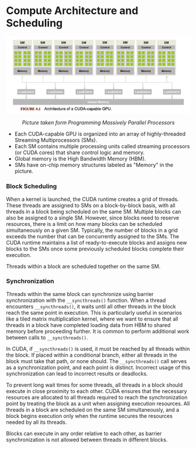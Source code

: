 # Compute Architecture and Scheduling

![Architecture of CUDA Capable GPU](high_level_architecture.png)

<p align="center"><em>Picture taken form Programming Massively Parallel Processors</em></p>

* Each CUDA-capable GPU is organized into an array of highly-threaded Streaming Multiprocessors (SMs).
* Each SM contains multiple processing units called streaming processors (or CUDA cores) that share control logic and memory.
* Global memory is the High Bandwidth Memory (HBM).
* SMs have on-chip memory structures labeled as "Memory" in the picture.

### Block Scheduling

When a kernel is launched, the CUDA runtime creates a grid of threads. These threads are assigned to SMs on a block-by-block basis, with all threads in a block being scheduled on the same SM. Multiple blocks can also be assigned to a single SM. However, since blocks need to reserve resources, there is a limit on how many blocks can be scheduled simultaneously on a given SM. Typically, the number of blocks in a grid exceeds the number that can be concurrently assigned to the SMs. The CUDA runtime maintains a list of ready-to-execute blocks and assigns new blocks to the SMs once some previously scheduled blocks complete their execution.

Threads within a block are scheduled together on the same SM.

### Synchronization

Threads within the same block can synchronize using barrier synchronization with the `__syncthreads()` function. When a thread encounters `__syncthreads()`, it waits until all other threads in the block reach the same point in execution. This is particularly useful in scenarios like a tiled matrix multiplication kernel, where we want to ensure that all threads in a block have completed loading data from HBM to shared memory before proceeding further. It is common to perform additional work between calls to `__syncthreads()`.

In CUDA, if `__syncthreads()` is used, it must be reached by all threads within the block. If placed within a conditional branch, either all threads in the block must take that path, or none should. The `__syncthreads()` call serves as a synchronization point, and each point is distinct. Incorrect usage of this synchronization can lead to incorrect results or deadlocks.

To prevent long wait times for some threads, all threads in a block should execute in close proximity to each other. CUDA ensures that the necessary resources are allocated to all threads required to reach the synchronization point by treating the block as a unit when assigning execution resources. All threads in a block are scheduled on the same SM simultaneously, and a block begins execution only when the runtime secures the resources needed by all its threads.

Blocks can execute in any order relative to each other, as barrier synchronization is not allowed between threads in different blocks.